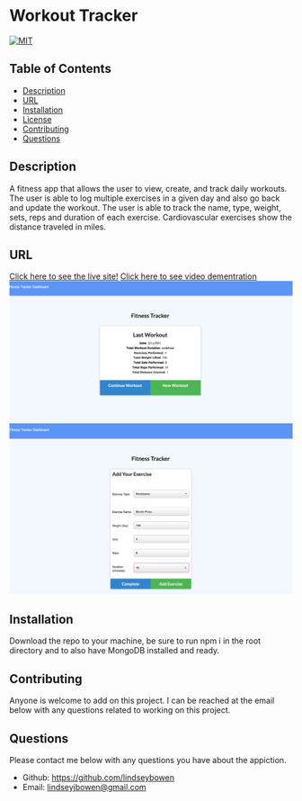 # Workout Tracker
[![MIT](https://img.shields.io/badge/License-MIT-yellow.svg)](https://opensource.org/licenses/MIT)
## Table of Contents
* [Description](#description)
* [URL](#url)
* [Installation](#installation)
* [License](#license)
* [Contributing](#contributing)
* [Questions](#questions)
## Description 
A fitness app that allows the user to view, create, and track daily workouts. The user is able to log multiple exercises in a given day and also go back and update the workout. The user is able to track the name, type, weight, sets, reps and duration of each exercise. Cardiovascular exercises show the distance traveled in miles.
## URL
[Click here to see the live site!](https://nameless-everglades-85073.herokuapp.com/)
[Click here to see video dementration](https://drive.google.com/file/d/1Q--q1ETs1mkzlJnFkIwHPzh2Gxa89rns/view?usp=sharing)
![Screenshot Deployed Website](public/images/Homepage.png)
![Screenshot Deployed Website](public/images/NewWorkout.png)
## Installation
 Download the repo to your machine, be sure to run npm i in the root directory and to also have MongoDB installed and ready.

## Contributing
Anyone is welcome to add on this project. I can be reached at the email below with any questions related to working on this project.

## Questions
Please contact me below with any questions you have about the appiction.
* Github: https://github.com/lindseybowen
* Email: lindseyjbowen@gmail.com